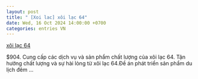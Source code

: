 ```yaml
---
layout: post
title: " [Xoi lac] xôi lạc 64"
date: Wed, 16 Oct 2024 14:00:00 +0700
categories: entries VN
---
```

[xôi lạc 64](https://hnue.edu.vn/doc/x%C3%B4i%20l%E1%BA%A1c%2064.aspx)

$904. Cung cấp các dịch vụ và sản phẩm chất lượng của xôi lạc 64. Tận hưởng chất lượng và sự hài lòng từ xôi lạc 64.Đề án phát triển sản phẩm du lịch đêm ...

